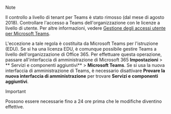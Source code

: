 > [!NOTE]
> Il controllo a livello di tenant per Teams è stato rimosso (dal mese di agosto 2018). Controllare l'accesso a Teams dell'organizzazione con le licenze a livello di utente. Per altre informazioni, vedere [Gestione degli accessi utente per Microsoft Teams](../user-access.md).

L'eccezione a tale regola è costituita da Microsoft Teams per l'istruzione (EDU). Se si ha una licenza EDU, è comunque possibile gestire Teams a livello dell'organizzazione di Office 365. Per effettuare questa operazione, passare all'interfaccia di amministrazione di Microsoft 365 **Impostazioni** > ** Servizi e componenti aggiuntivi** > **Microsoft Teams**. Se si usa la nuova interfaccia di amministrazione di Teams, è necessario disattivare **Provare la nuova interfaccia di amministrazione** per trovare **Servizi e componenti aggiuntivi**. 

> [!IMPORTANT]
> Possono essere necessarie fino a 24 ore prima che le modifiche diventino effettive. 
